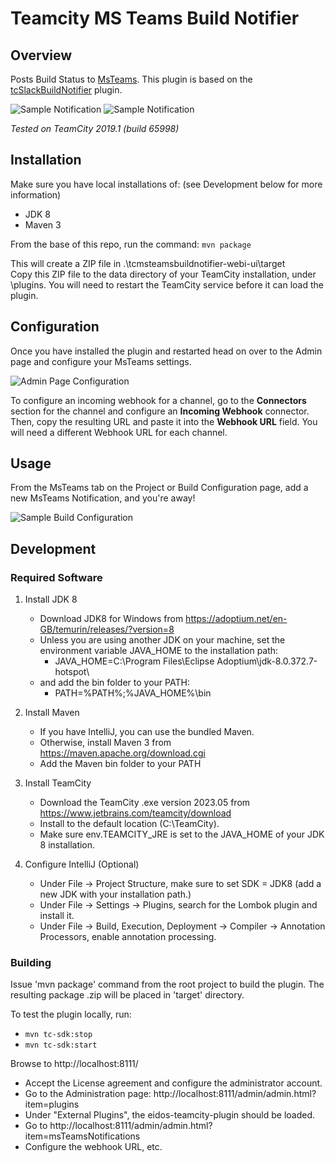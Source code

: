 Teamcity MS Teams Build Notifier
====================

## Overview

Posts Build Status to [MsTeams](http://teams.microsoft.com).  This plugin is based on the [tcSlackBuildNotifier](https://github.com/PeteGoo/tcSlackBuildNotifier) plugin.

![Sample Notification](https://raw.github.com/spyder007/teamcity-msteams-notifier/master/docs/build-status_pass.png)
![Sample Notification](https://raw.github.com/spyder007/teamcity-msteams-notifier/master/docs/build-status_fail.png)

_Tested on TeamCity 2019.1 (build 65998)_

## Installation

Make sure you have local installations of: (see Development below for more information)
- JDK 8
- Maven 3

From the base of this repo, run the command:
`mvn package`

This will create a ZIP file in .\tcmsteamsbuildnotifier-webi-ui\target\
Copy this ZIP file to the data directory of your TeamCity installation, under \plugins.
You will need to restart the TeamCity service before it can load the plugin.

## Configuration

Once you have installed the plugin and restarted head on over to the Admin page and configure your MsTeams settings.

![Admin Page Configuration](https://raw.github.com/spyder007/teamcity-msteams-notifier/master/docs/AdminPageBig.png)

To configure an incoming webhook for a channel, go to the **Connectors** section for the channel and configure an **Incoming Webhook** connector.  Then, copy the resulting URL and paste it into the **Webhook URL** field.  You will need a different Webhook URL for each channel.

## Usage

From the MsTeams tab on the Project or Build Configuration page, add a new MsTeams Notification, and you're away!

![Sample Build Configuration](https://raw.github.com/spyder007/teamcity-msteams-notifier/master/docs/build-msteams-config.png)

## Development

### Required Software

1. Install JDK 8
   - Download JDK8 for Windows from https://adoptium.net/en-GB/temurin/releases/?version=8
   - Unless you are using another JDK on your machine, set the environment variable JAVA_HOME to the installation path:
       - JAVA_HOME=C:\Program Files\Eclipse Adoptium\jdk-8.0.372.7-hotspot\
   - and add the bin folder to your PATH:
       - PATH=%PATH%;%JAVA_HOME%\bin

2. Install Maven
   - If you have IntelliJ, you can use the bundled Maven.
   - Otherwise, install Maven 3 from https://maven.apache.org/download.cgi
   - Add the Maven bin folder to your PATH

3. Install TeamCity
   - Download the TeamCity .exe version 2023.05 from https://www.jetbrains.com/teamcity/download
   - Install to the default location (C:\TeamCity).
   - Make sure env.TEAMCITY_JRE is set to the JAVA_HOME of your JDK 8 installation.

4. Configure IntelliJ (Optional)
   - Under File -> Project Structure, make sure to set SDK = JDK8 (add a new JDK with your installation path.)
   - Under File -> Settings -> Plugins, search for the Lombok plugin and install it.
   - Under File -> Build, Execution, Deployment -> Compiler -> Annotation Processors, enable annotation processing.

### Building

Issue 'mvn package' command from the root project to build the plugin.
The resulting package <artifactId>.zip will be placed in 'target' directory.

To test the plugin locally, run:
- `mvn tc-sdk:stop`
- `mvn tc-sdk:start`

Browse to http://localhost:8111/
- Accept the License agreement and configure the administrator account.
- Go to the Administration page: http://localhost:8111/admin/admin.html?item=plugins
- Under "External Plugins", the eidos-teamcity-plugin should be loaded.
- Go to http://localhost:8111/admin/admin.html?item=msTeamsNotifications
- Configure the webhook URL, etc.

